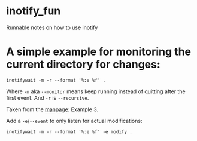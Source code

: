 # inotify_fun
Runnable notes on how to use inotify

# A simple example for monitoring the current directory for changes:

`inotifywait -m -r --format '%:e %f' .`

Where `-m` aka `--monitor` means keep running instead of quitting after the first event.
And `-r` is `--recursive`.

Taken from the [manpage](https://linux.die.net/man/1/inotifywait): Example 3.

Add a `-e`/`--event` to only listen for actual modifications:

`inotifywait -m -r --format '%:e %f' -e modify .`
